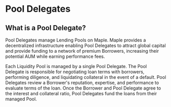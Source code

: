 # Pool Delegates

## What is a Pool Delegate?

Pool Delegates manage Lending Pools on Maple. Maple provides a decentralized infrastructure enabling Pool Delegates to attract global capital and provide funding to a network of premium Borrowers, increasing their potential AUM while earning performance fees.

Each Liquidity Pool is managed by a single Pool Delegate. The Pool Delegate is responsible for negotiating loan terms with borrowers, performing diligence, and liquidating collateral in the event of a default. Pool Delegates review a Borrower's reputation, expertise, and performance to evaluate terms of the loan. Once the Borrower and Pool Delegate agree to the interest and collateral ratio, Pool Delegates fund the loans from their managed Pool.

